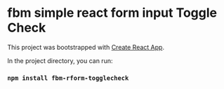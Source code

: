 # fbm simple react form input Toggle Check

This project was bootstrapped with [Create React App](https://github.com/facebook/create-react-app).

In the project directory, you can run:

### `npm install fbm-rform-togglecheck`

